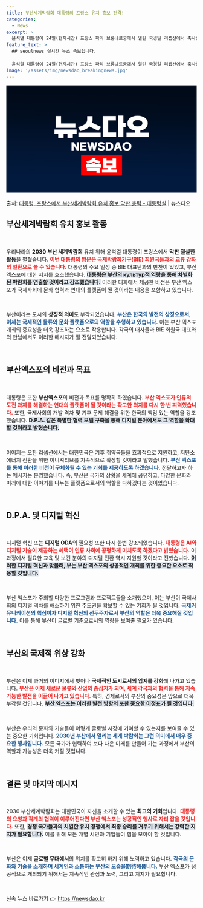 ```yaml
---
title: 부산세계박람회 대통령의 프랑스 유치 홍보 전격!
categories:
  - News
excerpt: >
  윤석열 대통령이 24일(현지시간) 프랑스 파리 브롱냐르궁에서 열린 국경일 리셉션에서 축사를 하고 있다.(사진…
feature_text: >
  ## seoulnews 실시간 뉴스 속보입니다.

  윤석열 대통령이 24일(현지시간) 프랑스 파리 브롱냐르궁에서 열린 국경일 리셉션에서 축사를 하고 있다.(사진…
image: '/assets/img/newsdao_breakingnews.jpg'
---
```


![뉴스다오 속보](/assets/img/newsdao_breakingnews.jpg)

<p>출처: <a href="https://newsdao.kr/2645" rel="dofollow">대통령, 프랑스에서 부산세계박람회 유치 홍보 막판 총력 - 대통령실</a> | 뉴스다오</p>

<h2 data-ke-size="size26">부산세계박람회 유치 홍보 활동</h2>

<p data-ke-size="size16">&nbsp;</p>

우리나라의 **2030 부산 세계박람회** 유치 위해 윤석열 대통령이 프랑스에서 **막판 절실한 활동**을 펼쳤습니다. <b><span style="color: #ee2323;">이번 대통령의 방문은 국제박람회기구(BIE) 회원국들과의 교류 강화의 일환으로 볼 수 있습니다.</span></b> 대통령의 주요 일정 중 BIE 대표단과의 만찬이 있었고, 부산 엑스포에 대한 지지를 호소했습니다. <b><span style="background-color: #21538527;">대통령은 부산의 культур적 역량을 통해 차별화된 박람회를 연출할 것이라고 강조했습니다.</span></b> 이러한 대화에서 제공한 비전은 부산 엑스포가 국제사회에 문화 협력과 연대의 플랫폼이 될 것이라는 내용을 포함하고 있습니다. 

<p data-ke-size="size16">&nbsp;</p>

부산이라는 도시의 **상징적 의미**도 부각되었습니다. <b><span style="color: #1a5490;">부산은 한국의 발전의 상징으로서, 이제는 국제적인 물류와 문화 플랫폼으로의 역할을 수행하고 있습니다.</span></b> 이는 부산 엑스포 개최의 중요성을 더욱 강조하는 요소로 작용합니다. 각국의 대사들과 BIE 회원국 대표와의 만남에서도 이러한 메시지가 잘 전달되었습니다.

<p data-ke-size="size16">&nbsp;</p>

<h2 data-ke-size="size26">부산엑스포의 비전과 목표</h2>

<p data-ke-size="size16">&nbsp;</p>

대통령은 또한 **부산엑스포**의 비전과 목표를 명확히 하였습니다. <b><span style="color: #ee2323;">부산 엑스포가 인류의 도전 과제를 해결하는 연대의 플랫폼이 될 것이라는 확고한 의지를 다시 한 번 피력했습니다.</span></b> 또한, 국제사회의 개발 격차 및 기후 문제 해결을 위한 한국의 책임 있는 역할을 강조했습니다. <b><span style="background-color: #21538527;">D.P.A. 같은 특별한 협력 모델 구축을 통해 디지털 분야에서도 그 역할을 확대할 것이라고 밝혔습니다.</span></b>

<p data-ke-size="size16">&nbsp;</p>

이어지는 오찬 리셉션에서는 대한민국은 기후 취약국들을 효과적으로 지원하고, 저탄소 에너지 전환을 위한 이니셔티브를 지속적으로 확장할 것이라고 말했습니다. <b><span style="color: #1a5490;">부산 엑스포를 통해 이러한 비전이 구체화될 수 있는 기회를 제공하도록 하겠습니다.</span></b> 전달하고자 하는 메시지는 분명했습니다. 즉, 부산은 국가의 상황을 세계에 공유하고, 다양한 문화와 미래에 대한 이야기를 나누는 플랫폼으로서의 역할을 다하겠다는 것이었습니다.

<p data-ke-size="size16">&nbsp;</p>

<h2 data-ke-size="size26">D.P.A. 및 디지털 혁신</h2>

<p data-ke-size="size16">&nbsp;</p>

디지털 혁신 또는 **디지털 ODA**의 필요성 또한 다시 한번 강조되었습니다. <b><span style="color: #ee2323;">대통령은 AI와 디지털 기술이 제공하는 혜택이 인류 사회에 공평하게 미치도록 하겠다고 밝혔습니다.</span></b> 이 과정에서 필요한 교육 및 보건 분야의 디지털 전환 역시 지원할 것이라고 전했습니다. <b><span style="background-color: #21538527;">이러한 디지털 혁신과 맞물려, 부는 부산 엑스포의 성공적인 개최를 위한 중요한 요소로 작용할 것입니다.</span></b>

<p data-ke-size="size16">&nbsp;</p>

부산 엑스포가 주최할 다양한 프로그램과 프로젝트들을 소개했으며, 이는 부산이 국제사회의 디지털 격차를 해소하기 위한 주도권을 확보할 수 있는 기회가 될 것입니다. <b><span style="color: #1a5490;">국제커뮤니케이션의 핵심이자 디지털 혁신의 선두주자로서 부산의 역할은 더욱 중요해질 것입니다.</span></b> 이를 통해 부산이 글로벌 기준으로서의 역량을 보여줄 필요가 있습니다.

<p data-ke-size="size16">&nbsp;</p>

<h2 data-ke-size="size26">부산의 국제적 위상 강화</h2>

<p data-ke-size="size16">&nbsp;</p>

부산은 이제 과거의 이미지에서 벗어나 **국제적인 도시로서의 입지를 강화**해 나가고 있습니다. <b><span style="color: #ee2323;">부산은 이제 새로운 물류와 산업의 중심지가 되며, 세계 각국과의 협력을 통해 지속 가능한 발전을 이끌어 나가고 있습니다.</span></b> 특히, 경제로서의 부산의 중요성은 앞으로 더욱 부각될 것입니다. <b><span style="background-color: #21538527;">부산 엑스포는 이러한 발전 방향의 또한 중요한 이정표가 될 것입니다.</span></b>

<p data-ke-size="size16">&nbsp;</p>

부산은 우리의 문화와 기술들이 어떻게 글로벌 시장에 기여할 수 있는지를 보여줄 수 있는 중요한 기회입니다. <b><span style="color: #1a5490;">2030년 부산에서 열리는 세계 박람회는 그런 의미에서 매우 중요한 행사입니다.</span></b> 모든 국가가 협력하여 보다 나은 미래를 만들어 가는 과정에서 부산의 역할과 가능성은 더욱 커질 것입니다.

<p data-ke-size="size16">&nbsp;</p>

<h2 data-ke-size="size26">결론 및 마지막 메시지</h2>

<p data-ke-size="size16">&nbsp;</p>

2030 부산세계박람회는 대한민국이 자신을 소개할 수 있는 **최고의 기회**입니다. <b><span style="color: #ee2323;">대통령의 요청과 각계의 협력이 이루어진다면 부산 엑스포는 성공적인 행사로 자리 잡을 것입니다.</span></b> 또한, <b><span style="background-color: #21538527;">경쟁 국가들과의 치열한 유치 경쟁에서 최종 승리를 거두기 위해서는 강력한 지지가 필요합니다.</span></b> 이를 위해 모든 개별 시민과 기업들이 힘을 모아야 할 것입니다. 

<p data-ke-size="size16">&nbsp;</p>

부산은 이제 **글로벌 무대에서**의 위치를 확고히 하기 위해 노력하고 있습니다. <b><span style="color: #1a5490;">각국의 문화와 기술을 소개하며 세계인과 소통하는 부산의 모습을期待해봅니다.</span></b> 부산 엑스포가 성공적으로 개최되기 위해서는 지속적인 관심과 노력, 그리고 지지가 필요합니다. 

<p data-ke-size="size16">&nbsp;</p> 

신속 뉴스 바로가기 👉 <a href="https://newsdao.kr" rel="dofollow">https://newsdao.kr</a>



